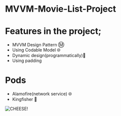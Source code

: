 # MVVM-Movie-List-Project

# Features in the project;

- MVVM Design Pattern Ⓜ️
- Using Codable Model 🌐
- Dynamic design(programmatically)🔘
- Using padding 

# Pods

- Alamofire(network service) 🌐
- Kingfisher 🗾

![CHEESE!](https://www.devfurkan.tech/wp-content/uploads/2022/02/Simulator-Screen-Shot-iPhone-12-Pro-Max-2022-02-14-at-21.26.03-947x2048.png)
